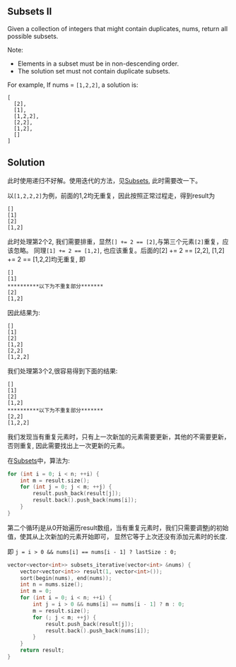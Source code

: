 ## Subsets II

Given a collection of integers that might contain duplicates, nums, return all possible subsets.

Note:

* Elements in a subset must be in non-descending order.
* The solution set must not contain duplicate subsets.

For example,
If nums = `[1,2,2]`, a solution is:

```
[
  [2],
  [1],
  [1,2,2],
  [2,2],
  [1,2],
  []
]
```

## Solution

此时使用递归不好解。使用迭代的方法，见[Subsets](../Subsets), 此时需要改一下。

以`[1,2,2,2]`为例，前面的1,2均无重复，因此按照正常过程走，得到result为

```
[]
[1]
[2]
[1,2]
```
此时处理第2个2, 我们需要排重，显然`[] += 2 == [2]`,与第三个元素`[2]`重复，应该忽略。
同理`[1] += 2 == [1,2]`, 也应该重复。后面的[2] += 2 == [2,2], [1,2] += 2 == [1,2,2]均无重复, 即

```
[]
[1]
**********以下为不重复部分*******
[2]
[1,2]
```

因此结果为:

```
[]
[1]
[2]
[1,2]
[2,2]
[1,2,2]
```

我们处理第3个2,很容易得到下面的结果:

```
[]
[1]
[2]
[1,2]
**********以下为不重复部分*******
[2,2]
[1,2,2]
```

我们发现当有重复元素时，只有上一次新加的元素需要更新，其他的不需要更新，否则重复, 因此需要找出上一次更新的元素。

在[Subsets](../Subsets)中，算法为:

```cpp
for (int i = 0; i < n; ++i) {
	int m = result.size();
	for (int j = 0; j < m; ++j) {
		result.push_back(result[j]);
		result.back().push_back(nums[i]);
	}
}

```

第二个循环j是从0开始遍历result数组，当有重复元素时，我们只需要调整j的初始值，使其从上次新加的元素开始即可，
显然它等于上次还没有添加元素时的长度.

即 `j = i > 0 && nums[i] == nums[i - 1] ? lastSize : 0;`


```cpp
vector<vector<int>> subsets_iterative(vector<int> &nums) {
	vector<vector<int>> result(1, vector<int>());
	sort(begin(nums), end(nums));
	int n = nums.size();
	int m = 0;
	for (int i = 0; i < n; ++i) {
		int j = i > 0 && nums[i] == nums[i - 1] ? m : 0;
		m = result.size();
		for (; j < m; ++j) {
			result.push_back(result[j]);
			result.back().push_back(nums[i]);
		}
	}
	return result;
}
```
